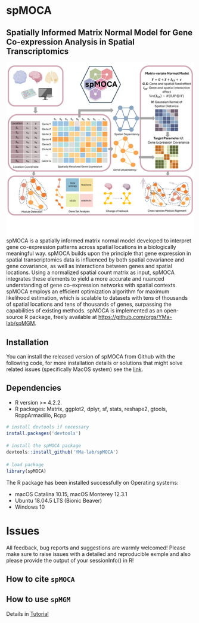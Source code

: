 # spMOCA

## Spatially Informed Matrix Normal Model for Gene Co-expression Analysis in Spatial Transcriptomics


![spMGM\_pipeline](spMOCA_workflow.png)
spMOCA is a spatially informed matrix normal model developed to interpret gene co-expression patterns across spatial locations in a biologically meaningful way. spMOCA builds upon the principle that gene expression in spatial transcriptomics data is influenced by both spatial covariance and gene covariance, as well as interactions between genes and spatial locations. Using a normalized spatial count matrix as input, spMOCA integrates these elements to yield a more accurate and nuanced understanding of gene co-expression networks with spatial contexts. spMOCA employs an efficient optimization algorithm for maximum likelihood estimation, which is scalable to datasets with tens of thousands of spatial locations and tens of thousands of genes, surpassing the capabilities of existing methods. spMOCA is implemented as an open-source R package, freely available at https://github.com/orgs/YMa-lab/spMGM.

Installation
------------
You can install the released version of spMOCA from Github with the following code, for more installation details or solutions that might solve related issues (specifically MacOS system) see the [link]().

## Dependencies 
* R version >= 4.2.2.
* R packages: Matrix, ggplot2, dplyr, sf, stats, reshape2, gtools, RcppArmadillo, Rcpp

``` r
# install devtools if necessary
install.packages('devtools')

# install the spMOCA package
devtools::install_github('YMa-lab/spMOCA')

# load package
library(spMOCA)

```
The R package has been installed successfully on Operating systems: 
* macOS Catalina 10.15, macOS Monterey 12.3.1
* Ubuntu 18.04.5 LTS (Bionic Beaver) 
* Windows 10

# Issues
All feedback, bug reports and suggestions are warmly welcomed! Please make sure to raise issues with a detailed and reproducible exmple and also please provide the output of your sessionInfo() in R! 

How to cite `spMOCA`
-------------------


How to use `spMGM`
-------------------
Details in [Tutorial](https://yma-lab.github.io/spMGM/)
